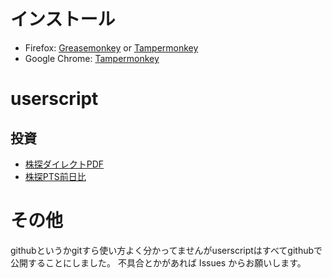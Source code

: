 # インストール
- Firefox: [Greasemonkey](https://addons.mozilla.org/ja/firefox/addon/greasemonkey/) or [Tampermonkey](https://addons.mozilla.org/ja/firefox/addon/tampermonkey/)
- Google Chrome: [Tampermonkey](https://chrome.google.com/webstore/detail/tampermonkey/dhdgffkkebhmkfjojejmpbldmpobfkfo?hl=ja)

# userscript
## 投資
- [株探ダイレクトPDF](https://raw.githubusercontent.com/usaagi/userscript/master/kabu/kabutan_direct_pdf.user.js)
- [株探PTS前日比](https://raw.githubusercontent.com/usaagi/userscript/master/kabu/kabutan_pts_previous_days_comparison.user.js)

# その他
githubというかgitすら使い方よく分かってませんがuserscriptはすべてgithubで公開することにしました。
不具合とかがあれば Issues からお願いします。
